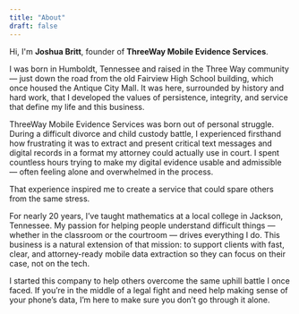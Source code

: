 ```yaml
---
title: "About"
draft: false
---
```


Hi, I'm **Joshua Britt**, founder of **ThreeWay Mobile Evidence Services**.

I was born in Humboldt, Tennessee and raised in the Three Way community — just down the road from the old Fairview High School building, which once housed the Antique City Mall. It was here, surrounded by history and hard work, that I developed the values of persistence, integrity, and service that define my life and this business.

ThreeWay Mobile Evidence Services was born out of personal struggle. During a difficult divorce and child custody battle, I experienced firsthand how frustrating it was to extract and present critical text messages and digital records in a format my attorney could actually use in court. I spent countless hours trying to make my digital evidence usable and admissible — often feeling alone and overwhelmed in the process.

That experience inspired me to create a service that could spare others from the same stress.

For nearly 20 years, I’ve taught mathematics at a local college in Jackson, Tennessee. My passion for helping people understand difficult things — whether in the classroom or the courtroom — drives everything I do. This business is a natural extension of that mission: to support clients with fast, clear, and attorney-ready mobile data extraction so they can focus on their case, not on the tech.

I started this company to help others overcome the same uphill battle I once faced. If you’re in the middle of a legal fight and need help making sense of your phone’s data, I’m here to make sure you don’t go through it alone.
